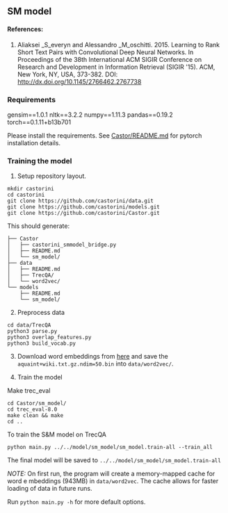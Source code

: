 ## SM model 

#### References:
1. Aliaksei _S_everyn and Alessandro _M_oschitti. 2015. Learning to Rank Short Text Pairs with Convolutional Deep Neural Networks. In Proceedings of the 38th International ACM SIGIR Conference on Research and Development in Information Retrieval (SIGIR '15). ACM, New York, NY, USA, 373-382. DOI: http://dx.doi.org/10.1145/2766462.2767738


### Requirements
gensim==1.0.1
nltk==3.2.2
numpy==1.11.3
pandas==0.19.2
torch==0.1.11+b13b701

Please install the requirements. See [Castor/README.md](../README.md) for pytorch installation details.

### Training the model

1. Setup repository layout.

```
mkdir castorini
cd castorini
git clone https://github.com/castorini/data.git 
git clone https://github.com/castorini/models.git 
git clone https://github.com/castorini/Castor.git 
```

This should generate:
```
├── Castor
│   ├── castorini_smmodel_bridge.py
│   ├── README.md
│   └── sm_model/
├── data
│   ├── README.md
│   ├── TrecQA/
│   └── word2vec/
└── models
    ├── README.md
    └── sm_model/
```

2. Preprocess data

```
cd data/TrecQA
python3 parse.py
python3 overlap_features.py
python3 build_vocab.py
```

3. Download word embeddings from [here](https://drive.google.com/folderview?id=0B-yipfgecoSBfkZlY2FFWEpDR3M4Qkw5U055MWJrenE5MTBFVXlpRnd0QjZaMDQxejh1cWs&usp=sharing) and save the ``aquaint+wiki.txt.gz.ndim=50.bin`` into ``data/word2vec/``.


4. Train the model

Make trec_eval

```
cd Castor/sm_model/
cd trec_eval-8.0
make clean && make
cd ..
```

To train the S&M model on TrecQA
```
python main.py ../../model/sm_model/sm_model.train-all --train_all
```
The final model will be saved to ```../../model/sm_model/sm_model.train-all```

_NOTE:_ On first run, the program will create a memory-mapped cache for word e  mbeddings (943MB) in ``data/word2vec``. 
The cache allows for faster loading of data in future runs.

Run ```python main.py -h``` for more default options.

